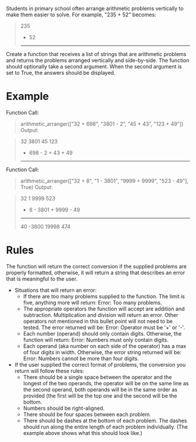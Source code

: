 Students in primary school often arrange arithmetic problems vertically to make them easier to solve. For example, "235 + 52" becomes:

>   235
> +  52
> -----
Create a function that receives a list of strings that are arithmetic problems and returns the problems arranged vertically and side-by-side. The function should optionally take a second argument. When the second argument is set to True, the answers should be displayed.

# Example
Function Call:

> arithmetic_arranger(["32 + 698", "3801 - 2", "45 + 43", "123 + 49"])
Output:

>    32      3801      45      123
> + 698    -    2    + 43    +  49
> -----    ------    ----    -----
Function Call:

> arithmetic_arranger(["32 + 8", "1 - 3801", "9999 + 9999", "523 - 49"], True)
Output:

>   32         1      9999      523
> +  8    - 3801    + 9999    -  49
> ----    ------    ------    -----
>   40     -3800     19998      474
# Rules
The function will return the correct conversion if the supplied problems are properly formatted, otherwise, it will return a string that describes an error that is meaningful to the user.

- Situations that will return an error:
  - If there are too many problems supplied to the function. The limit is five, anything more will return: Error: Too many problems.
  - The appropriate operators the function will accept are addition and subtraction. Multiplication and division will return an error. Other operators not mentioned in this bullet point will not need to be tested. The error returned will be: Error: Operator must be '+' or '-'.
  - Each number (operand) should only contain digits. Otherwise, the function will return: Error: Numbers must only contain digits.
  - Each operand (aka number on each side of the operator) has a max of four digits in width. Otherwise, the error string returned will be: Error: Numbers cannot be more than four digits.
- If the user supplied the correct format of problems, the conversion you return will follow these rules:
  - There should be a single space between the operator and the longest of the two operands, the operator will be on the same line as the second operand, both operands will be in the same order as provided (the first will be the top one and the second will be the bottom.
  - Numbers should be right-aligned.
  - There should be four spaces between each problem.
  - There should be dashes at the bottom of each problem. The dashes should run along the entire length of each problem individually. (The example above shows what this should look like.)
